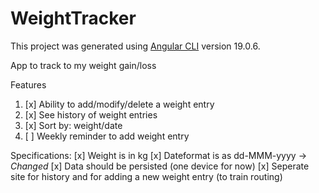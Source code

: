 # WeightTracker

This project was generated using [Angular CLI](https://github.com/angular/angular-cli) version 19.0.6.

App to track to my weight gain/loss

Features
1. [x] Ability to add/modify/delete a weight entry
2. [x] See history of weight entries
3. [x] Sort by: weight/date
4. [ ] Weekly reminder to add weight entry


Specifications:
[x] Weight is in kg
[x] Dateformat is as dd-MMM-yyyy -> *Changed*
[x] Data should be persisted (one device for now)
[x] Seperate site for history and for adding a new weight entry (to train routing)
